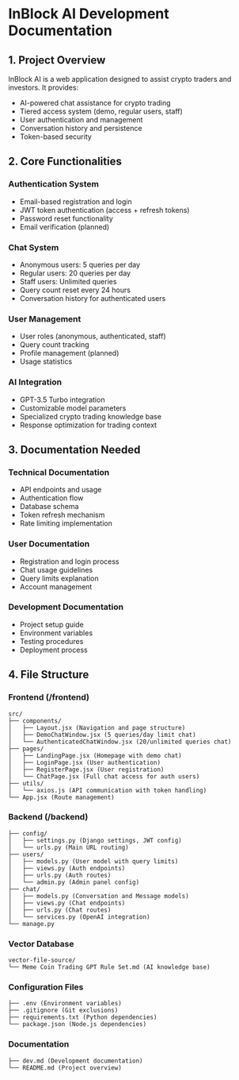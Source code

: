 # InBlock AI Development Documentation

## 1. Project Overview
InBlock AI is a web application designed to assist crypto traders and investors. It provides:
- AI-powered chat assistance for crypto trading
- Tiered access system (demo, regular users, staff)
- User authentication and management
- Conversation history and persistence
- Token-based security

## 2. Core Functionalities

### Authentication System
- Email-based registration and login
- JWT token authentication (access + refresh tokens)
- Password reset functionality
- Email verification (planned)

### Chat System
- Anonymous users: 5 queries per day
- Regular users: 20 queries per day
- Staff users: Unlimited queries
- Query count reset every 24 hours
- Conversation history for authenticated users

### User Management
- User roles (anonymous, authenticated, staff)
- Query count tracking
- Profile management (planned)
- Usage statistics

### AI Integration
- GPT-3.5 Turbo integration
- Customizable model parameters
- Specialized crypto trading knowledge base
- Response optimization for trading context

## 3. Documentation Needed

### Technical Documentation
- API endpoints and usage
- Authentication flow
- Database schema
- Token refresh mechanism
- Rate limiting implementation

### User Documentation
- Registration and login process
- Chat usage guidelines
- Query limits explanation
- Account management

### Development Documentation
- Project setup guide
- Environment variables
- Testing procedures
- Deployment process

## 4. File Structure

### Frontend (/frontend)
```
src/
├── components/
│   ├── Layout.jsx (Navigation and page structure)
│   ├── DemoChatWindow.jsx (5 queries/day limit chat)
│   └── AuthenticatedChatWindow.jsx (20/unlimited queries chat)
├── pages/
│   ├── LandingPage.jsx (Homepage with demo chat)
│   ├── LoginPage.jsx (User authentication)
│   ├── RegisterPage.jsx (User registration)
│   └── ChatPage.jsx (Full chat access for auth users)
├── utils/
│   └── axios.js (API communication with token handling)
└── App.jsx (Route management)
```

### Backend (/backend)
```
├── config/
│   ├── settings.py (Django settings, JWT config)
│   └── urls.py (Main URL routing)
├── users/
│   ├── models.py (User model with query limits)
│   ├── views.py (Auth endpoints)
│   ├── urls.py (Auth routes)
│   └── admin.py (Admin panel config)
├── chat/
│   ├── models.py (Conversation and Message models)
│   ├── views.py (Chat endpoints)
│   ├── urls.py (Chat routes)
│   └── services.py (OpenAI integration)
└── manage.py
```

### Vector Database
```
vector-file-source/
└── Meme Coin Trading GPT Rule Set.md (AI knowledge base)
```

### Configuration Files
```
├── .env (Environment variables)
├── .gitignore (Git exclusions)
├── requirements.txt (Python dependencies)
└── package.json (Node.js dependencies)
```

### Documentation
```
├── dev.md (Development documentation)
└── README.md (Project overview)
```